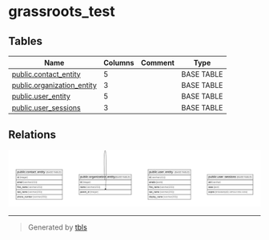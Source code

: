 # grassroots_test

## Tables

| Name                                                        | Columns | Comment | Type       |
| ----------------------------------------------------------- | ------- | ------- | ---------- |
| [public.contact_entity](public.contact_entity.md)           | 5       |         | BASE TABLE |
| [public.organization_entity](public.organization_entity.md) | 3       |         | BASE TABLE |
| [public.user_entity](public.user_entity.md)                 | 5       |         | BASE TABLE |
| [public.user_sessions](public.user_sessions.md)             | 3       |         | BASE TABLE |

## Relations

![er](schema.svg)

---

> Generated by [tbls](https://github.com/k1LoW/tbls)

